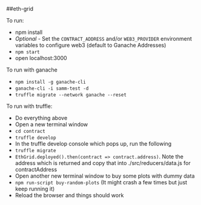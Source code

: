 ##eth-grid

To run:

- npm install
- *Optional* - Set the `CONTRACT_ADDRESS` and/or `WEB3_PROVIDER` environment variables to configure web3 (default to Ganache Addresses)
- `npm start`
- open localhost:3000

To run with ganache
- `npm install -g ganache-cli`
- `ganache-cli -i samm-test -d`
- `truffle migrate --network ganache --reset`

To run with truffle:

- Do everything above
- Open a new terminal window
- `cd contract`
- `truffle develop`
- In the truffle develop console which pops up, run the following
- `truffle migrate`
- `EthGrid.deployed().then(contract => contract.address)`. Note the address which is returned and copy that into ./src/reducers/data.js for contractAddress
- Open another new terminal window to buy some plots with dummy data
- `npm run-script buy-random-plots` (It might crash a few times but just keep running it)
- Reload the browser and things should work